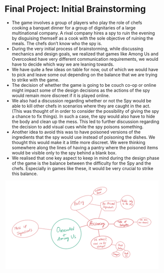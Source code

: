 # Final Project: Initial Brainstorming

- The game involves a group of players who play the role of chefs cooking a banquet dinner for a group of dignitaries of a large multinational company. A rival company hires a spy to ruin the evening by disguising themself as a cook with the sole objective of ruining the meals. The chefs don’t know who the spy is.
- During the very initial process of brainstorming, while discussing mechanics and design goals, we realized that games like Among Us and Overcooked have very different communication requirements, we would have to decide which way we are leaning towards.
- We have quite a few ideas on table for now, out of which we would have to pick and leave some out depending on the balance that we are trying to strike with the game.
- The decision of whether the game is going to be couch co-op or online might impact some of the design decisions as the actions of the spy would remain more discreet if it is played online.
- We also had a discussion regarding whether or not the Spy would be able to kill other chefs in scenarios where they are caught in the act.(This was thought of in order to consider the possibility of giving the spy a chance to fix things). In such a case, the spy would also have to hide the body and clean up the mess. This led to further discussion regarding the decision to add visual cues while the spy poisons something.
- Another idea to avoid this was to have poisoned versions of the ingredients that the spy would use instead of poisoning the dishes. We thought this would make it a little more discreet. We were thinking somewhere along the lines of having a pantry where the poisoned items would be visible only to the spy behind a blank box.
- We realised that one key aspect to keep in mind during the design phase of the game is the balance between the difficulty for the Spy and the chefs. Especially in games like these, it would be very crucial to strike this balance.

<p align="center"><img src="/images/brainstorming.png" alt="brainstorming" width="500"/><p>

